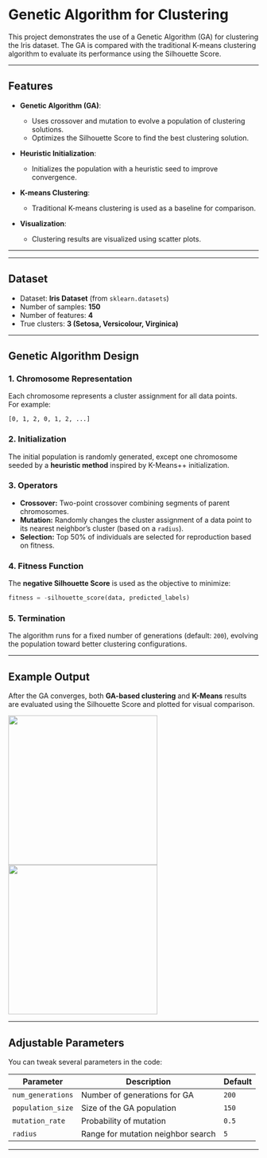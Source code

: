 # Genetic Algorithm for Clustering

This project demonstrates the use of a Genetic Algorithm (GA) for clustering the Iris dataset. The GA is compared with the traditional K-means clustering algorithm to evaluate its performance using the Silhouette Score.

---

## Features

- **Genetic Algorithm (GA)**:
  - Uses crossover and mutation to evolve a population of clustering solutions.
  - Optimizes the Silhouette Score to find the best clustering solution.

- **Heuristic Initialization**:
  - Initializes the population with a heuristic seed to improve convergence.

- **K-means Clustering**:
  - Traditional K-means clustering is used as a baseline for comparison.

- **Visualization**:
  - Clustering results are visualized using scatter plots.
---

---

## Dataset

- Dataset: **Iris Dataset** (from `sklearn.datasets`)
- Number of samples: **150**
- Number of features: **4**
- True clusters: **3 (Setosa, Versicolour, Virginica)**

---

## Genetic Algorithm Design

### 1. **Chromosome Representation**
Each chromosome represents a cluster assignment for all data points.  
For example:
```
[0, 1, 2, 0, 1, 2, ...]
```

### 2. **Initialization**
The initial population is randomly generated, except one chromosome seeded by a **heuristic method** inspired by K-Means++ initialization.

### 3. **Operators**
- **Crossover:** Two-point crossover combining segments of parent chromosomes.
- **Mutation:** Randomly changes the cluster assignment of a data point to its nearest neighbor’s cluster (based on a `radius`).
- **Selection:** Top 50% of individuals are selected for reproduction based on fitness.

### 4. **Fitness Function**
The **negative Silhouette Score** is used as the objective to minimize:
```python
fitness = -silhouette_score(data, predicted_labels)
```

### 5. **Termination**
The algorithm runs for a fixed number of generations (default: `200`), evolving the population toward better clustering configurations.

---

## Example Output

After the GA converges, both **GA-based clustering** and **K-Means** results are evaluated using the Silhouette Score and plotted for visual comparison.

<img src="ga.png" width="300"/> <img src="kmeans.png" width="300"/>


---

## Adjustable Parameters

You can tweak several parameters in the code:

| Parameter | Description | Default |
|------------|--------------|----------|
| `num_generations` | Number of generations for GA | `200` |
| `population_size` | Size of the GA population | `150` |
| `mutation_rate` | Probability of mutation | `0.5` |
| `radius` | Range for mutation neighbor search | `5` |

---
